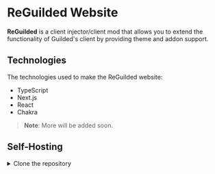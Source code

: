 # ReGuilded Website

**ReGuilded** is a client injector/client mod that allows you to extend the functionality of Guilded's client by providing theme and addon support.

## Technologies
The technologies used to make the ReGuilded website:
- TypeScript
- Next.js
- React
- Chakra

> **Note**: More will be added soon.

## Self-Hosting
<details>
  <summary>Clone the repository</summary>
  Clone the repository by either downloading it as a `zip` file or using the `git` cli tool.

</details>
